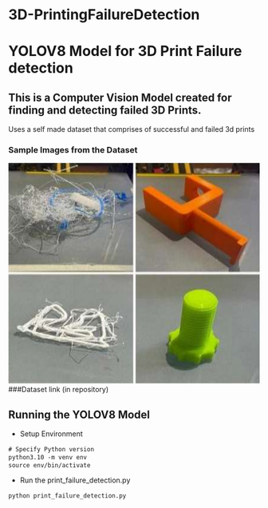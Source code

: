 
# 3D-PrintingFailureDetection

# YOLOV8 Model for 3D Print Failure detection
## This is a Computer Vision Model created for finding and detecting failed 3D Prints.
Uses a self made dataset that comprises of successful and failed 3d prints
### Sample Images from the Dataset
![Sample of Image used in the dataset](https://github.com/Abhi3886/3D-PrintingFailureDetection/blob/main/training_results/sample_images_dataset/sample_image.png)
###Dataset link (in repository)
## Running the YOLOV8 Model
- Setup Environment
```
# Specify Python version
python3.10 -m venv env
source env/bin/activate
```
- Run the print_failure_detection.py
```
python print_failure_detection.py
```
